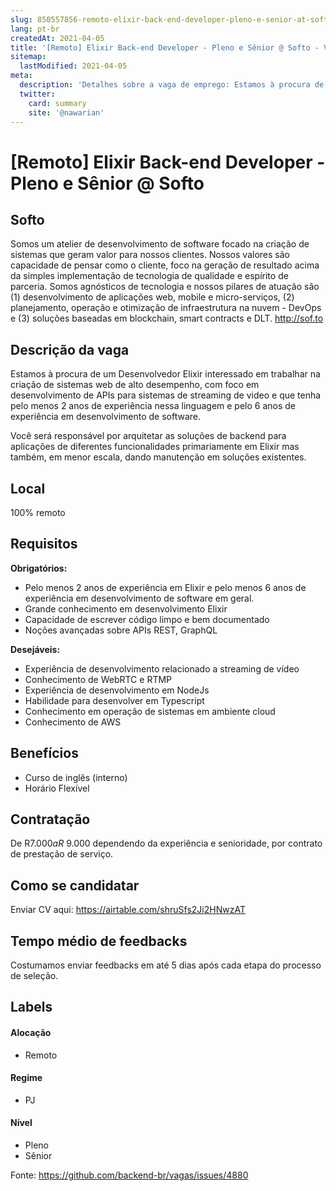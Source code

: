 ```yaml
---
slug: 850557856-remoto-elixir-back-end-developer-pleno-e-senior-at-softo
lang: pt-br
createdAt: 2021-04-05
title: '[Remoto] Elixir Back-end Developer - Pleno e Sênior @ Softo - Vaga de Emprego'
sitemap:
  lastModified: 2021-04-05
meta:
  description: 'Detalhes sobre a vaga de emprego: Estamos à procura de um Desenvolvedor Elixir interessado em trabalhar na criação de sistemas web de alto desempenho, com foco em desenvolvimento de APIs para sistemas de streaming de video e que tenha pelo menos 2 anos de experiência nessa linguagem e pelo 6 anos de experiência em desenvolvimento de software. Você será responsável por arquitetar as soluções de backend para aplicações de diferentes funcionalidades primariamente em Elixir mas também, em menor escala, dando manutenção em soluções existentes.'
  twitter:
    card: summary
    site: '@nawarian'
---
```


# [Remoto] Elixir Back-end Developer - Pleno e Sênior @ Softo

## Softo

Somos um atelier de desenvolvimento de software focado na criação de sistemas que geram valor para nossos clientes. Nossos valores são capacidade de pensar como o cliente, foco na geração de resultado acima da simples implementação de tecnologia de qualidade e espírito de parceria. Somos agnósticos de tecnologia e nossos pilares de atuação são (1) desenvolvimento de aplicações web, mobile e micro-serviços, (2) planejamento, operação e otimização de infraestrutura na nuvem - DevOps e (3) soluções baseadas em blockchain, smart contracts e DLT. http://sof.to

## Descrição da vaga

Estamos à procura de um Desenvolvedor Elixir interessado em trabalhar na criação de sistemas web de alto desempenho, com foco em desenvolvimento de APIs para sistemas de streaming de video e que tenha pelo menos 2 anos de experiência nessa linguagem e pelo 6 anos de experiência em desenvolvimento de software.

Você será responsável por arquitetar as soluções de backend para aplicações de diferentes funcionalidades primariamente em Elixir mas também, em menor escala, dando manutenção em soluções existentes.

## Local

100% remoto

## Requisitos

**Obrigatórios:**
- Pelo menos 2 anos de experiência em Elixir e pelo menos 6 anos de experiência em desenvolvimento de software em geral.
- Grande conhecimento em desenvolvimento Elixir
- Capacidade de escrever código limpo e bem documentado
- Noções avançadas sobre APIs REST, GraphQL

**Desejáveis:**
- Experiência de desenvolvimento relacionado a streaming de vídeo
- Conhecimento de WebRTC e RTMP
- Experiência de desenvolvimento em NodeJs
- Habilidade para desenvolver em Typescript
- Conhecimento em operação de sistemas em ambiente cloud
- Conhecimento de AWS

## Benefícios

- Curso de inglês (interno)
- Horário Flexível

## Contratação

De R$7.000 a R$ 9.000 dependendo da experiência e senioridade, por contrato de prestação de serviço.

## Como se candidatar

Enviar CV aqui: https://airtable.com/shruSfs2Ji2HNwzAT

## Tempo médio de feedbacks

Costumamos enviar feedbacks em até 5 dias após cada etapa do processo de seleção.

## Labels
<!-- retire os labels que não fazem sentido à vaga -->

#### Alocação
- Remoto

#### Regime
- PJ

#### Nível
- Pleno
- Sênior





Fonte: https://github.com/backend-br/vagas/issues/4880